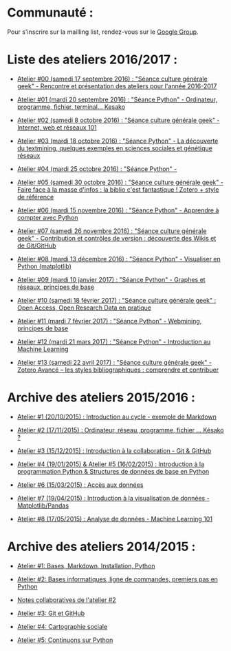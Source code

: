 Communauté :
============

Pour s'inscrire sur la mailling list, rendez-vous sur le [Google Group](https://groups.google.com/forum/#!forum/open-geek).


Liste des ateliers 2016/2017 :
===============================

* [Atelier #00 (samedi 17 septembre 2016) : "Séance culture générale geek" - Rencontre et présentation des ateliers pour l'année 2016-2017](https://github.com/HackYourPhd/ateliers-open-geek/blob/master/Atelier_00_intro/Atelier_00.md)

* [Atelier #01 (mardi 20 septembre 2016) : "Séance Python" - Ordinateur, programme, fichier, terminal... Kesako](https://github.com/HackYourPhd/ateliers-open-geek/blob/master/Atelier_01_base_ordi/Atelier_01.md)

* [Atelier #02 (samedi 8 octobre 2016) : "Séance culture générale geek" - Internet, web et réseaux 101](https://github.com/HackYourPhd/ateliers-open-geek/blob/master/Atelier_02_base_internet/Atelier_02.md)

* [Atelier #03 (mardi 18 octobre 2016) : "Séance Python" - La découverte du textmining, quelques exemples en sciences sociales et génétique réseaux](https://github.com/HackYourPhd/ateliers-open-geek/blob/master/Atelier_03_textmining/Atelier_03.md)

* [Atelier #04 (mardi 25 octobre 2016) : "Séance Python" -](https://github.com/HackYourPhd/ateliers-open-geek/blob/master/Atelier_04_base_python/Atelier_04.md)

* [Atelier #05 (samedi 30 octobre 2016) : "Séance culture générale geek" - Faire face à la masse d'infos : la biblio c'est fantastique ! Zotero + style de référence](https://github.com/HackYourPhd/ateliers-open-geek/blob/master/Atelier_05_biblio_zotero/Atelier_05.md)

* [Atelier #06 (mardi 15 novembre 2016) : "Séance Python" - Apprendre à compter avec Python](https://github.com/HackYourPhd/ateliers-open-geek/blob/master/Archives/atelier5.ipynb)

* [Atelier #07 (samedi 26 novembre 2016) : "Séance culture générale geek" - Contribution et contrôles de version : découverte des Wikis et de Git/GitHub](https://github.com/HackYourPhd/ateliers-open-geek/blob/master/Archives/Atelier%233.md)

* [Atelier #08 (mardi 13 décembre 2016) : "Séance Python" - Visualiser en Python (matplotlib)](https://github.com/HackYourPhd/ateliers-open-geek/blob/master/Archives/Atelier_7/atelier7.ipynb)

* [Atelier #09 (mardi 10 janvier 2017) : "Séance Python" - Graphes et réseaux, principes de base](https://github.com/HackYourPhd/ateliers-open-geek/blob/master/Atelier_09_python-graph/Atelier_09.md)

* [Atelier #10 (samedi 18 février 2017) : "Séance culture générale geek" : Open Access, Open Research Data en pratique](http://hackyourphd.org/2017/02/180217-atelier-opengeek-11-open-accessopen-research-data-pratique/)

* [Atelier #11 (mardi 7 février 2017) : "Séance Python" - Webmining, principes de base](https://github.com/HackYourPhd/ateliers-open-geek/blob/master/Atelier_11_python_webmin/Atelier_11.md)

* [Atelier #12 (mardi 21 mars 2017) : "Séance Python" - Introduction au Machine Learning](https://github.com/HackYourPhd/ateliers-open-geek/blob/master/Atelier_12_python-machinelearn/Atelier_12.md)

* [Atelier #13 (samedi 22 avril 2017) : "Séance culture générale geek" - Zotero Avancé – les styles bibliographiques : comprendre et contribuer](https://github.com/HackYourPhd/ateliers-open-geek/blob/master/Atelier_13_zotero_csl/atelier_13.md)

Archive des ateliers 2015/2016 :
================================

* [Atelier #1 (20/10/2015) : Introduction au cycle - exemple de Markdown](https://github.com/HackYourPhd/ateliers-open-geek/blob/2015-2016/Atelier%231.md)

* [Atelier #2 (17/11/2015) : Ordinateur, réseau, programme, fichier ... Késako ?](https://github.com/HackYourPhd/ateliers-open-geek/blob/2015-2016/Atelier%232.md)

* [Atelier #3 (15/12/2015) : Introduction à la collaboration - Git & GitHub](https://github.com/HackYourPhd/ateliers-open-geek/blob/2015-2016/Atelier%233.md)

* [Atelier #4 (19/01/2015) & Atelier #5 (16/02/2015) : Introduction à la programmation  Python & Structures de données de base en Python](https://github.com/HackYourPhd/ateliers-open-geek/blob/2015-2016/atelier5.ipynb)

* [Atelier #6 (15/03/2015) : Accès aux données](https://github.com/HackYourPhd/ateliers-open-geek/blob/2015-2016/atelier6.ipynb)

* [Atelier #7 (19/04/2015) : Introduction à la visualisation de données - Matplotlib/Pandas](https://github.com/HackYourPhd/ateliers-open-geek/blob/2015-2016/Atelier_7/atelier7.ipynb)

* [Atelier #8 (17/05/2015) : Analyse de données - Machine Learning 101](https://github.com/HackYourPhd/ateliers-open-geek/blob/2015-2016/OpenGeek8-MachineLearning101.ipynb)


Archive des ateliers 2014/2015 :
================================

* [Atelier #1: Bases, Markdown, Installation, Python](https://github.com/HackYourPhd/ateliers-open-geek/blob/2014_2015/Atelier%231.md)

* [Atelier #2: Bases informatiques, ligne de commandes, premiers pas en Python](https://github.com/HackYourPhd/ateliers-open-geek/blob/2014_2015/Atelier%232.md)

* [Notes collaboratives de l'atelier #2](https://github.com/HackYourPhd/ateliers-open-geek/blob/2014_2015/Atelier%232_Notes.md)

* [Atelier #3: Git et GitHub](https://github.com/HackYourPhd/ateliers-open-geek/blob/2014_2015/Atelier%233.md)

* [Atelier #4: Cartographie sociale](https://github.com/HackYourPhd/ateliers-open-geek/blob/2014_2015/Atelier%234.md)

* [Atelier #5: Continuons sur Python](http://nbviewer.ipython.org/github/HackYourPhd/ateliers-open-geek/blob/2014_2015/atelier5.ipynb)
